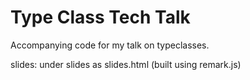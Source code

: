 # Type Class Tech Talk

Accompanying code for my talk on typeclasses.

slides: under slides as slides.html (built using remark.js)

